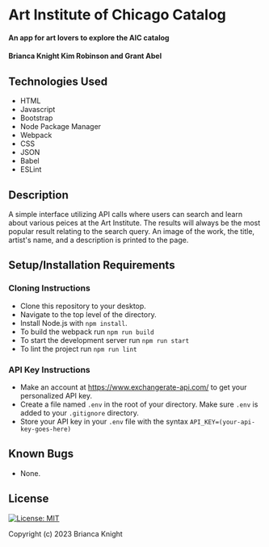 # Art Institute of Chicago Catalog

#### An app for art lovers to explore the AIC catalog

#### Brianca Knight Kim Robinson and Grant Abel

## Technologies Used

* HTML
* Javascript
* Bootstrap
* Node Package Manager
* Webpack
* CSS
* JSON
* Babel
* ESLint

## Description
A simple interface utilizing API calls where users can search and learn about various peices at the Art Institute. The results will always be the most popular result relating to the search query. An image of the work, the title, artist's name, and a description is printed to the page. 

## Setup/Installation Requirements

### Cloning Instructions
* Clone this repository to your desktop.
* Navigate to the top level of the directory. 
* Install Node.js with `npm install`.
* To build the webpack run `npm run build`
* To start the development server run `npm run start`
* To lint the project run `npm run lint`

### API Key Instructions
* Make an account at https://www.exchangerate-api.com/ to get your personalized API key. 
* Create a file named `.env` in the root of your directory. Make sure `.env` is added to your `.gitignore` directory. 
* Store your API key in your `.env` file with the syntax `API_KEY=(your-api-key-goes-here)`

## Known Bugs

* None.

## License

[![License: MIT](https://img.shields.io/badge/License-MIT-yellow.svg)](https://opensource.org/licenses/MIT)

Copyright (c) 2023 Brianca Knight